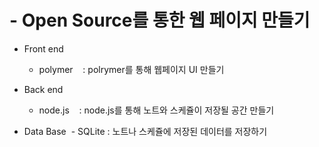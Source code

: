 # - Open Source를 통한 웹 페이지 만들기

* Front end
  - polymer
    : polrymer를 통해 웹페이지 UI 만들기
    
* Back end
  - node.js
    : node.js를 통해 노트와 스케쥴이 저장될 공간 만들기
  
* Data Base
  - SQLite
    : 노트나 스케쥴에 저장된 데이터를 저장하기

